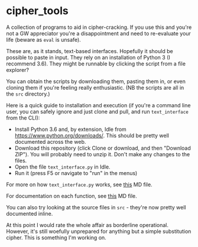 # cipher\_tools
A collection of programs to aid in cipher-cracking. If you use this and you're not a GW appreciator you're a disappointment and need to re-evaluate your life (beware as `eval` is unsafe).

These are, as it stands, text-based interfaces. Hopefully it should be possible to paste in input. They rely on an installation of Python 3 (I recommend 3.6). They might be runnable by clicking the script from a file explorer?

You can obtain the scripts by downloading them, pasting them in, or even cloning them if you're feeling really enthusiastic. (NB the scripts are all in the `src` directory.)

Here is a quick guide to installation and execution (if you're a command line user, you can safely ignore and just clone and pull, and run `text_interface` from the CLI):

 - Install Python 3.6 and, by extension, Idle from https://www.python.org/downloads/. This should be pretty well documented across the web.
 - Download this repository (click Clone or download, and then "Download ZIP"). You will probably need to unzip it. Don't make any changes to the files.
 - Open the file `text_interface.py` in Idle.
 - Run it (press F5 or navigate to "run" in the menus)

For more on how `text_interface.py` works, see [this](https://github.com/elterminad0r/cipher_tools/blob/master/text_interface_doc.md) MD file.

For documentation on each function, see [this](https://github.com/elterminad0r/cipher_tools/blob/master/action_doc.md) MD file.

You can also try looking at the source files in `src` - they're now pretty well documented inline.

At this point I would rate the whole affair as borderline operational. However, it's still woefully unprepared for anything but a simple substitution cipher. This is something I'm working on.
